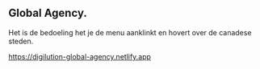 ## Global Agency. 

Het is de bedoeling het je de menu aanklinkt en hovert over de canadese steden.

https://digilution-global-agency.netlify.app
